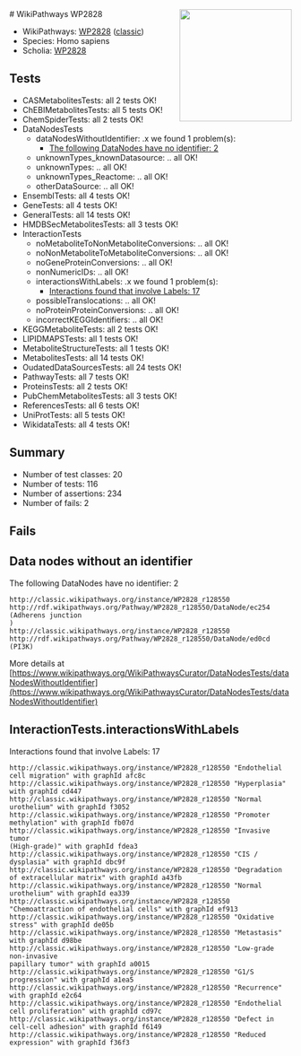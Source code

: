 <img style="float: right; width: 200px" src="https://upload.wikimedia.org/wikipedia/commons/thumb/8/83/Wplogo_with_text_500.png/640px-Wplogo_with_text_500.png" />
# WikiPathways WP2828

* WikiPathways: [WP2828](https://wikipathways.org/pathways/WP2828) ([classic](https://classic.wikipathways.org/instance/WP2828))
* Species: Homo sapiens
* Scholia: [WP2828](https://scholia.toolforge.org/wikipathways/WP2828)
## Tests
* CASMetabolitesTests: all 2 tests OK!
* ChEBIMetabolitesTests: all 5 tests OK!
* ChemSpiderTests: all 2 tests OK!
* DataNodesTests
    * dataNodesWithoutIdentifier: .x we found 1 problem(s):
        * [The following DataNodes have no identifier: 2](#d2d32fa1)
    * unknownTypes_knownDatasource: .. all OK!
    * unknownTypes: .. all OK!
    * unknownTypes_Reactome: .. all OK!
    * otherDataSource: .. all OK!
* EnsemblTests: all 4 tests OK!
* GeneTests: all 4 tests OK!
* GeneralTests: all 14 tests OK!
* HMDBSecMetabolitesTests: all 3 tests OK!
* InteractionTests
    * noMetaboliteToNonMetaboliteConversions: .. all OK!
    * noNonMetaboliteToMetaboliteConversions: .. all OK!
    * noGeneProteinConversions: .. all OK!
    * nonNumericIDs: .. all OK!
    * interactionsWithLabels: .x we found 1 problem(s):
        * [Interactions found that involve Labels: 17](#fe97a8bf)
    * possibleTranslocations: .. all OK!
    * noProteinProteinConversions: .. all OK!
    * incorrectKEGGIdentifiers: .. all OK!
* KEGGMetaboliteTests: all 2 tests OK!
* LIPIDMAPSTests: all 1 tests OK!
* MetaboliteStructureTests: all 1 tests OK!
* MetabolitesTests: all 14 tests OK!
* OudatedDataSourcesTests: all 24 tests OK!
* PathwayTests: all 7 tests OK!
* ProteinsTests: all 2 tests OK!
* PubChemMetabolitesTests: all 3 tests OK!
* ReferencesTests: all 6 tests OK!
* UniProtTests: all 5 tests OK!
* WikidataTests: all 4 tests OK!


## Summary

* Number of test classes: 20
* Number of tests: 116
* Number of assertions: 234
* Number of fails: 2

## Fails

<a name="d2d32fa1" />

## Data nodes without an identifier

The following DataNodes have no identifier: 2
```
http://classic.wikipathways.org/instance/WP2828_r128550 http://rdf.wikipathways.org/Pathway/WP2828_r128550/DataNode/ec254 (Adherens junction
)
http://classic.wikipathways.org/instance/WP2828_r128550 http://rdf.wikipathways.org/Pathway/WP2828_r128550/DataNode/ed0cd (PI3K)
```

More details at [https://www.wikipathways.org/WikiPathwaysCurator/DataNodesTests/dataNodesWithoutIdentifier](https://www.wikipathways.org/WikiPathwaysCurator/DataNodesTests/dataNodesWithoutIdentifier)

<a name="fe97a8bf" />

## InteractionTests.interactionsWithLabels

Interactions found that involve Labels: 17
```
http://classic.wikipathways.org/instance/WP2828_r128550 "Endothelial cell migration" with graphId afc8c
http://classic.wikipathways.org/instance/WP2828_r128550 "Hyperplasia" with graphId cd447
http://classic.wikipathways.org/instance/WP2828_r128550 "Normal urothelium" with graphId f3052
http://classic.wikipathways.org/instance/WP2828_r128550 "Promoter methylation" with graphId fb07d
http://classic.wikipathways.org/instance/WP2828_r128550 "Invasive tumor
(High-grade)" with graphId fdea3
http://classic.wikipathways.org/instance/WP2828_r128550 "CIS / dysplasia" with graphId dbc9f
http://classic.wikipathways.org/instance/WP2828_r128550 "Degradation of extracellular matrix" with graphId a43fb
http://classic.wikipathways.org/instance/WP2828_r128550 "Normal
urothelium" with graphId ea339
http://classic.wikipathways.org/instance/WP2828_r128550 "Chemoattraction of endothelial cells" with graphId ef913
http://classic.wikipathways.org/instance/WP2828_r128550 "Oxidative stress" with graphId de05b
http://classic.wikipathways.org/instance/WP2828_r128550 "Metastasis" with graphId d98be
http://classic.wikipathways.org/instance/WP2828_r128550 "Low-grade
non-invasive
papillary tumor" with graphId a0015
http://classic.wikipathways.org/instance/WP2828_r128550 "G1/S progression" with graphId a1ea5
http://classic.wikipathways.org/instance/WP2828_r128550 "Recurrence" with graphId e2c64
http://classic.wikipathways.org/instance/WP2828_r128550 "Endothelial cell proliferation" with graphId cd97c
http://classic.wikipathways.org/instance/WP2828_r128550 "Defect in cell-cell adhesion" with graphId f6149
http://classic.wikipathways.org/instance/WP2828_r128550 "Reduced expression" with graphId f36f3
```

